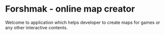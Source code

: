 # Forshmak - online map creator

Welcome to application which helps developer to create maps for games or any other interactive contents.